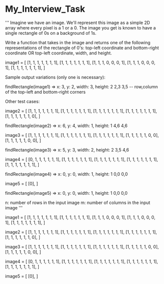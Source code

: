 # My_Interview_Task

'''
Imagine we have an image. We'll represent this image as a simple 2D array where every pixel is a 1 or a 0. The image you get is known to have a single rectangle of 0s on a background of 1s.

Write a function that takes in the image and returns one of the following representations of the rectangle of 0's: top-left coordinate and bottom-right coordinate OR top-left coordinate, width, and height.

image1 = [
  [1, 1, 1, 1, 1, 1, 1],
  [1, 1, 1, 1, 1, 1, 1],
  [1, 1, 1, 0, 0, 0, 1],
  [1, 1, 1, 0, 0, 0, 1],
  [1, 1, 1, 1, 1, 1, 1],
]

Sample output variations (only one is necessary):

findRectangle(image1) =>
  x: 3, y: 2, width: 3, height: 2
  2,3 3,5 -- row,column of the top-left and bottom-right corners

Other test cases:

image2 = [
  [1, 1, 1, 1, 1, 1, 1],
  [1, 1, 1, 1, 1, 1, 1],
  [1, 1, 1, 1, 1, 1, 1],
  [1, 1, 1, 1, 1, 1, 1],
  [1, 1, 1, 1, 1, 1, 0],
]

findRectangle(image2) =>
  x: 6, y: 4, width: 1, height: 1
  4,6 4,6

image3 = [
  [1, 1, 1, 1, 1, 1, 1],
  [1, 1, 1, 1, 1, 1, 1],
  [1, 1, 1, 1, 1, 1, 1],
  [1, 1, 1, 1, 1, 0, 0],
  [1, 1, 1, 1, 1, 0, 0],
]

findRectangle(image3) =>
  x: 5, y: 3, width: 2, height: 2
  3,5 4,6
  
image4 = [
  [0, 1, 1, 1, 1, 1, 1],
  [1, 1, 1, 1, 1, 1, 1],
  [1, 1, 1, 1, 1, 1, 1],
  [1, 1, 1, 1, 1, 1, 1],
  [1, 1, 1, 1, 1, 1, 1],
]

findRectangle(image4) =>
  x: 0, y: 0, width: 1, height: 1
  0,0 0,0

image5 = [
  [0],
]

findRectangle(image5) =>
  x: 0, y: 0, width: 1, height: 1
  0,0 0,0

n: number of rows in the input image
m: number of columns in the input image
'''

image1 = [
  [1, 1, 1, 1, 1, 1, 1],
  [1, 1, 1, 1, 1, 1, 1],
  [1, 1, 1, 0, 0, 0, 1],
  [1, 1, 1, 0, 0, 0, 1],
  [1, 1, 1, 1, 1, 1, 1],
]

image2 = [
  [1, 1, 1, 1, 1, 1, 1],
  [1, 1, 1, 1, 1, 1, 1],
  [1, 1, 1, 1, 1, 1, 1],
  [1, 1, 1, 1, 1, 1, 1],
  [1, 1, 1, 1, 1, 1, 0],
]

image3 = [
  [1, 1, 1, 1, 1, 1, 1],
  [1, 1, 1, 1, 1, 1, 1],
  [1, 1, 1, 1, 1, 1, 1],
  [1, 1, 1, 1, 1, 0, 0],
  [1, 1, 1, 1, 1, 0, 0],
]

image4 = [
  [0, 1, 1, 1, 1, 1, 1],
  [1, 1, 1, 1, 1, 1, 1],
  [1, 1, 1, 1, 1, 1, 1],
  [1, 1, 1, 1, 1, 1, 1],
  [1, 1, 1, 1, 1, 1, 1],
]

image5 = [
  [0],
]
